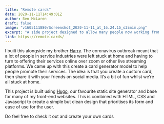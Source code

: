 ```yaml
---
title: "Remote cards"
date: 2020-11-11T14:49:01Z
author: Ben McLaren
draft: false
image: "v1605111880/Screenshot_2020-11-11_at_16.24.15_s3zmim.png"
excerpt: "A side project designed to allow many people now working from home to promote their remote events."
link: https://remote.cards/
---
```

I built this alongside my brother [Harry](https://harrycresswell.com/). The coronavirus outbreak meant that a lot of people in service industries were left stuck at home and having to turn to offering their services online over zoom or other live streaming platforms. We came up with this create a card generator model to help people promote their services. The idea is that you create a custom card, then share it with your friends on social media. It’s a bit of fun whilst we’re all stuck at home.

This project is built using [Hugo](https://gohugo.io/), our favourite static site generator and base for many of my front-end websites. This is combined with HTML, CSS and Javascript to create a simple but clean design that prioritises its form and ease of use for the user.

Do feel free to check it out and create your own cards
